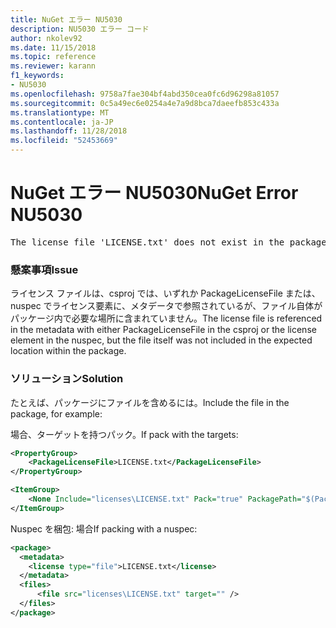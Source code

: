 ```yaml
---
title: NuGet エラー NU5030
description: NU5030 エラー コード
author: nkolev92
ms.date: 11/15/2018
ms.topic: reference
ms.reviewer: karann
f1_keywords:
- NU5030
ms.openlocfilehash: 9758a7fae304bf4abd350cea0fc6d96298a81057
ms.sourcegitcommit: 0c5a49ec6e0254a4e7a9d8bca7daeefb853c433a
ms.translationtype: MT
ms.contentlocale: ja-JP
ms.lasthandoff: 11/28/2018
ms.locfileid: "52453669"
---
```

# <a name="nuget-error-nu5030"></a><span data-ttu-id="3a23a-103">NuGet エラー NU5030</span><span class="sxs-lookup"><span data-stu-id="3a23a-103">NuGet Error NU5030</span></span>
<pre>The license file 'LICENSE.txt' does not exist in the package.</pre>

### <a name="issue"></a><span data-ttu-id="3a23a-104">懸案事項</span><span class="sxs-lookup"><span data-stu-id="3a23a-104">Issue</span></span>

<span data-ttu-id="3a23a-105">ライセンス ファイルは、csproj では、いずれか PackageLicenseFile または、nuspec でライセンス要素に、メタデータで参照されているが、ファイル自体がパッケージ内で必要な場所に含まれていません。</span><span class="sxs-lookup"><span data-stu-id="3a23a-105">The license file is referenced in the metadata with either PackageLicenseFile in the csproj or the license element in the nuspec, but the file itself was not included in the expected location within the package.</span></span>


### <a name="solution"></a><span data-ttu-id="3a23a-106">ソリューション</span><span class="sxs-lookup"><span data-stu-id="3a23a-106">Solution</span></span>

<span data-ttu-id="3a23a-107">たとえば、パッケージにファイルを含めるには。</span><span class="sxs-lookup"><span data-stu-id="3a23a-107">Include the file in the package, for example:</span></span>

<span data-ttu-id="3a23a-108">場合、ターゲットを持つパック。</span><span class="sxs-lookup"><span data-stu-id="3a23a-108">If pack with the targets:</span></span>
```xml
<PropertyGroup>
    <PackageLicenseFile>LICENSE.txt</PackageLicenseFile>
</PropertyGroup>

<ItemGroup>
    <None Include="licenses\LICENSE.txt" Pack="true" PackagePath="$(PackageLicenseFile)" />
</ItemGroup>
```

<span data-ttu-id="3a23a-109">Nuspec を梱包: 場合</span><span class="sxs-lookup"><span data-stu-id="3a23a-109">If packing with a nuspec:</span></span>
```xml
<package>
  <metadata>
    <license type="file">LICENSE.txt</license>
  </metadata>
  <files>
      <file src="licenses\LICENSE.txt" target="" />
  </files>
</package>
```